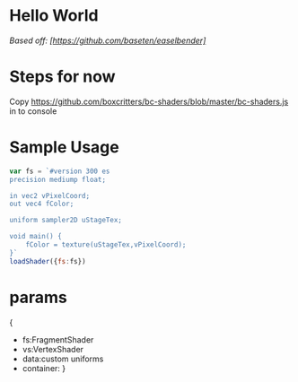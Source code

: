 # Hello World

*Based off: [https://github.com/baseten/easelbender]*

# Steps for now
Copy https://github.com/boxcritters/bc-shaders/blob/master/bc-shaders.js in to console
# Sample Usage
```js
var fs = `#version 300 es
precision mediump float;

in vec2 vPixelCoord;
out vec4 fColor;

uniform sampler2D uStageTex;

void main() {
	fColor = texture(uStageTex,vPixelCoord);
}`
loadShader({fs:fs})
```

# params
{
* fs:FragmentShader
* vs:VertexShader
* data:custom uniforms
* container:
}